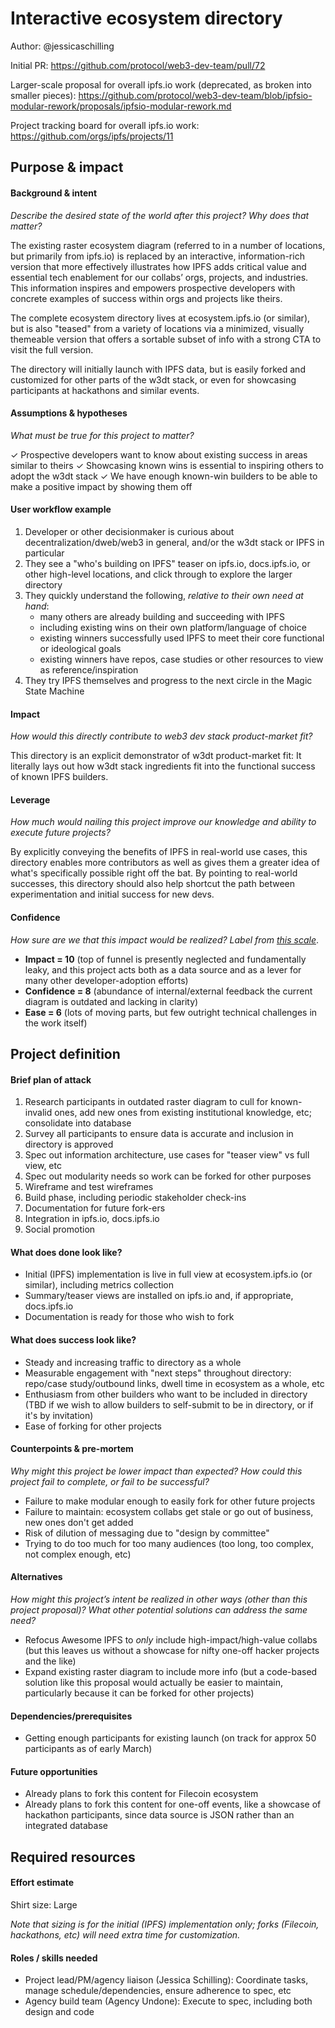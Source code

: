 # Interactive ecosystem directory

Author: @jessicaschilling

Initial PR: https://github.com/protocol/web3-dev-team/pull/72 

Larger-scale proposal for overall ipfs.io work (deprecated, as broken into smaller pieces): https://github.com/protocol/web3-dev-team/blob/ipfsio-modular-rework/proposals/ipfsio-modular-rework.md

Project tracking board for overall ipfs.io work: https://github.com/orgs/ipfs/projects/11

## Purpose &amp; impact 
#### Background &amp; intent
_Describe the desired state of the world after this project? Why does that matter?_

The existing raster ecosystem diagram (referred to in a number of locations, but primarily from ipfs.io) is replaced by an interactive, information-rich version that more effectively illustrates how IPFS adds critical value and essential tech enablement for our collabs’ orgs, projects, and industries. This information inspires and empowers prospective developers with concrete examples of success within orgs and projects like theirs.

The complete ecosystem directory lives at ecosystem.ipfs.io (or similar), but is also "teased" from a variety of locations via a minimized, visually themeable version that offers a sortable subset of info with a strong CTA to visit the full version.

The directory will initially launch with IPFS data, but is easily forked and customized for other parts of the w3dt stack, or even for showcasing participants at hackathons and similar events.

#### Assumptions &amp; hypotheses
_What must be true for this project to matter?_

✓ Prospective developers want to know about existing success in areas similar to theirs
✓ Showcasing known wins is essential to inspiring others to adopt the w3dt stack
✓ We have enough known-win builders to be able to make a positive impact by showing them off

#### User workflow example

1. Developer or other decisionmaker is curious about decentralization/dweb/web3 in general, and/or the w3dt stack or IPFS in particular
2. They see a "who's building on IPFS" teaser on ipfs.io, docs.ipfs.io, or other high-level locations, and click through to explore the larger directory
3. They quickly understand the following, *relative to their own need at hand*:
    - many others are already building and succeeding with IPFS
    - including existing wins on their own platform/language of choice
    - existing winners successfully used IPFS to meet their core functional or ideological goals
    - existing winners have repos, case studies or other resources to view as reference/inspiration
4. They try IPFS themselves and progress to the next circle in the Magic State Machine

#### Impact
_How would this directly contribute to web3 dev stack product-market fit?_

This directory is an explicit demonstrator of w3dt product-market fit: It literally lays out how w3dt stack ingredients fit into the functional success of known IPFS builders.

#### Leverage
_How much would nailing this project improve our knowledge and ability to execute future projects?_

By explicitly conveying the benefits of IPFS in real-world use cases, this directory enables more contributors as well as gives them a greater idea of what's specifically possible right off the bat. By pointing to real-world successes, this directory should also help shortcut the path between experimentation and initial success for new devs.

#### Confidence
_How sure are we that this impact would be realized? Label from [this scale](https://medium.com/@nimay/inside-product-introduction-to-feature-priority-using-ice-impact-confidence-ease-and-gist-5180434e5b15)_.

- **Impact = 10** (top of funnel is presently neglected and fundamentally leaky, and this project acts both as a data source and as a lever for many other developer-adoption efforts)
- **Confidence = 8** (abundance of internal/external feedback the current diagram is outdated and lacking in clarity)
- **Ease = 6** (lots of moving parts, but few outright technical challenges in the work itself)


## Project definition
#### Brief plan of attack

1. Research participants in outdated raster diagram to cull for known-invalid ones, add new ones from existing institutional knowledge, etc; consolidate into database
2. Survey all participants to ensure data is accurate and inclusion in directory is approved
3. Spec out information architecture, use cases for "teaser view" vs full view, etc
4. Spec out modularity needs so work can be forked for other purposes
5. Wireframe and test wireframes
6. Build phase, including periodic stakeholder check-ins
7. Documentation for future fork-ers
8. Integration in ipfs.io, docs.ipfs.io
9. Social promotion

#### What does done look like?
- Initial (IPFS) implementation is live in full view at ecosystem.ipfs.io (or similar), including metrics collection
- Summary/teaser views are installed on ipfs.io and, if appropriate, docs.ipfs.io
- Documentation is ready for those who wish to fork

####  What does success look like?
- Steady and increasing traffic to directory as a whole
- Measurable engagement with "next steps" throughout directory: repo/case study/outbound links, dwell time in ecosystem as a whole, etc
- Enthusiasm from other builders who want to be included in directory (TBD if we wish to allow builders to self-submit to be in directory, or if it's by invitation)
- Ease of forking for other projects

#### Counterpoints &amp; pre-mortem
_Why might this project be lower impact than expected? How could this project fail to complete, or fail to be successful?_

- Failure to make modular enough to easily fork for other future projects
- Failure to maintain: ecosystem collabs get stale or go out of business, new ones don't get added
- Risk of dilution of messaging due to "design by committee"
- Trying to do too much for too many audiences (too long, too complex, not complex enough, etc)

#### Alternatives
_How might this project’s intent be realized in other ways (other than this project proposal)? What other potential solutions can address the same need?_

- Refocus Awesome IPFS to _only_ include high-impact/high-value collabs (but this leaves us without a showcase for nifty one-off hacker projects and the like)
- Expand existing raster diagram to include more info (but a code-based solution like this proposal would actually be easier to maintain, particularly because it can be forked for other projects)

#### Dependencies/prerequisites
- Getting enough participants for existing launch (on track for approx 50 participants as of early March)

#### Future opportunities
- Already plans to fork this content for Filecoin ecosystem
- Already plans to fork this content for one-off events, like a showcase of hackathon participants, since data source is JSON rather than an integrated database

## Required resources

#### Effort estimate
Shirt size: Large

_Note that sizing is for the initial (IPFS) implementation only; forks (Filecoin, hackathons, etc) will need extra time for customization._

#### Roles / skills needed
- Project lead/PM/agency liaison (Jessica Schilling): Coordinate tasks, manage schedule/dependencies, ensure adherence to spec, etc
- Agency build team (Agency Undone): Execute to spec, including both design and code
